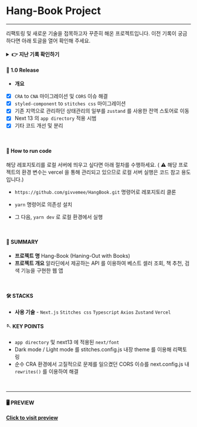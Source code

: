 # Hang-Book Project

<hr/>
리팩토링 및 새로운 기술을 접목하고자 꾸준히 해온 프로젝트입니다. 이전 기록이 궁금하다면 아래 토글을 열어 확인해 주세요. <br />

<br/>
<details>
    <summary><b>👉 지난 기록 확인하기 </b></summary>
    <br/>

#### ☝️ 0.2 Update

- **개요** Javascript 에서 <u>**Typescript 리팩토링**</u>
- **기간** 2022.09 ~ 2022. 09 (약 3주)

<br/>

#### 📌 SUMMARY

- **프로젝트 명** Hang-Book (Haning-Out with Books)
- **프로젝트 개요** API 를 이용하여 베스트 셀러 조회, 책 추천, 검색 기능을 구현한 웹 앱
- **기간** 2021.11 ~ 2022. 01 (약 2달)

<br/>

#### 🛠 STACKS

- **사용 기술** - **React** - `Styled-Component` - `React-Router-Dom` - **Javascript**
  <br/>

#### 🪡 KEY POINTS

- `axios` 를 이용한 api 연동
- Dark mode / Light mode 구현
- keyword query 를 이용한 검색 기능 구현
<br/>
<hr/>

#### 🖥 PREVIEW

![hangbookPreview](https://user-images.githubusercontent.com/89691274/152277807-9ecdb1ee-0918-49d3-ae48-a5270d5720a1.jpg)

</details>

#### 🎉 1.0 Release

- **개요**
- [x] `CRA` to `CNA` 마이그레이션 및 `CORS` 이슈 해결
- [x] `styled-component` to `stitches css` 마이그레이션
- [x] 기존 지역으로 관리하던 상태관리의 일부를 `zustand` 를 사용한 전역 스토어로 이동
- [x] Next 13 의 `app directory` 적용 시범
- [x] 기타 코드 개선 및 분리

<br/>

#### 🏃 How to run code

해당 레포지토리를 로컬 서버에 띄우고 싶다면 아래 절차를 수행하세요.
( ⚠️ 해당 프로젝트의 환경 변수는 vercel 을 통해 관리되고 있으므로 로컬 서버 실행은 코드 참고 용도입니다.)

- `https://github.com/givvemee/HangBook.git` 명령어로 레포지토리 클론
- `yarn` 명령어로 의존성 설치
- 그 다음, `yarn dev` 로 로컬 환경에서 실행

  <br />

#### 📌 SUMMARY

- **프로젝트 명** Hang-Book (Haning-Out with Books)
- **프로젝트 개요** 알라딘에서 제공하는 API 를 이용하여 베스트 셀러 조회, 책 추천, 검색 기능을 구현한 웹 앱

<br/>

#### 🛠 STACKS

- **사용 기술** - `Next.js` `Stitches css` `Typescript` `Axios` `Zustand` `Vercel`
  <br/>

#### 🪡 KEY POINTS

- `app directory` 및 next13 에 적용된 `next/font`
- Dark mode / Light mode 를 stitches.config.js 내장 theme 를 이용해 리팩토링
- 순수 CRA 환경에서 고질적으로 문제를 일으켰던 CORS 이슈를 next.config.js 내 `rewrites()` 를 이용하여 해결
<br/>
<hr/>

#### 🖥 PREVIEW

<a href="https://hangbook.vercel.app/">**Click to visit preview**</a>
